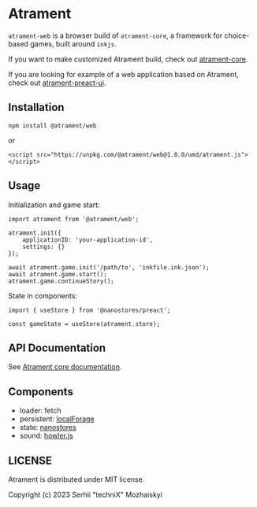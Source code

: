 # Atrament

`atrament-web` is a browser build of `atrament-core`, a framework for choice-based games, built around `inkjs`. 

If you want to make customized Atrament build, check out [atrament-core](https://github.com/technix/atrament-core).

If you are looking for example of a web application based on Atrament, check out [atrament-preact-ui](https://github.com/technix/atrament-preact-ui).

## Installation

```npm install @atrament/web```

or

```<script src="https://unpkg.com/@atrament/web@1.0.0/umd/atrament.js"></script>```

## Usage

Initialization and game start:
```
import atrament from '@atrament/web';

atrament.init({
    applicationID: 'your-application-id',
    settings: {}
});

await atrament.game.init('/path/to', 'inkfile.ink.json');
await atrament.game.start();
atrament.game.continueStory();
```

State in components:

```
import { useStore } from '@nanostores/preact';

const gameState = useStore(atrament.store);
```

## API Documentation

See [Atrament core documentation](https://github.com/technix/atrament-core/blob/master/README.md).

## Components

- loader: fetch
- persistent: [localForage](https://github.com/localForage/localForage)
- state: [nanostores](https://github.com/nanostores/nanostores)
- sound: [howler.js](https://github.com/goldfire/howler.js)


## LICENSE

Atrament is distributed under MIT license.

Copyright (c) 2023 Serhii "techniX" Mozhaiskyi
